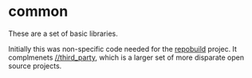 common
======

These are a set of basic libraries.

Initially this was non-specific code needed for the [repobuild](https://github.com/chrisvana/repobuild) projec. It complmenets [//third_party](https://github.com/chrisvana/third_party), which is a larger set of more disparate open source projects.
